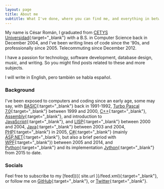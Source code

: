 ```yaml
---
layout: page
title: About me
subtitle: What I've done, where you can find me, and everything in between.
---
```


My name is César Román, I graduated from [CETYS Universidad](https://www.cetys.mx/campus-mexicali/){:target="_blank"} with a B.S. in Computer Science back in December 2004, and I've been writing lines of code since the '90s, and professionally since 2005. Telecommuting since December 2012.

I have a passion for technology, software development, database design, music, and writing. So you might find posts related to these and more subjects.

I will write in English, pero también se habla español.

### Background

I've been exposed to computers and coding since an early age, some may say, with [BASIC](https://en.wikipedia.org/wiki/BASIC){:target="_blank"} back in 1991-1992, [Turbo Pascal 7.0](https://en.wikipedia.org/wiki/Turbo_Pascal#Version_7.0){:target="_blank"} between 1999 and 2000, [C++](https://en.wikipedia.org/wiki/C%2B%2B){:target="_blank"}, [Assembly](https://en.wikipedia.org/wiki/Assembly_language){:target="_blank"}, and introduction to [JavaScript](https://en.wikipedia.org/wiki/JavaScript){:target="_blank"}, and [LISP](https://en.wikipedia.org/wiki/Lisp_(programming_language)){:target="_blank"} between 2000 and 2004, [Java](https://en.wikipedia.org/wiki/Java_(programming_language)){:target="_blank"} between 2003 and 2004, [PHP](https://en.wikipedia.org/wiki/PHP){:target="_blank"} in 2005, [C#](https://en.wikipedia.org/wiki/C_Sharp_(programming_language)){:target="_blank"} (mainly [ASP.NET](https://en.wikipedia.org/wiki/ASP.NET){:target="_blank"}, but also a brief period with [WPF](https://en.wikipedia.org/wiki/Windows_Presentation_Foundation){:target="_blank"}) between 2005 and 2014, and [Python](https://en.wikipedia.org/wiki/Python_(programming_language)){:target="_blank"} and its implementation [Jython](https://en.wikipedia.org/wiki/Jython){:target="_blank"} from 2015 to date.

### Socials

Feel free to subscribe to my [feed]({{ site.url }}/feed.xml){:target="_blank"}, or follow me on [GitHub](https://github.com/thecesrom){:target="_blank"}, or [Twitter](https://twitter.com/thecesrom){:target="_blank"}.